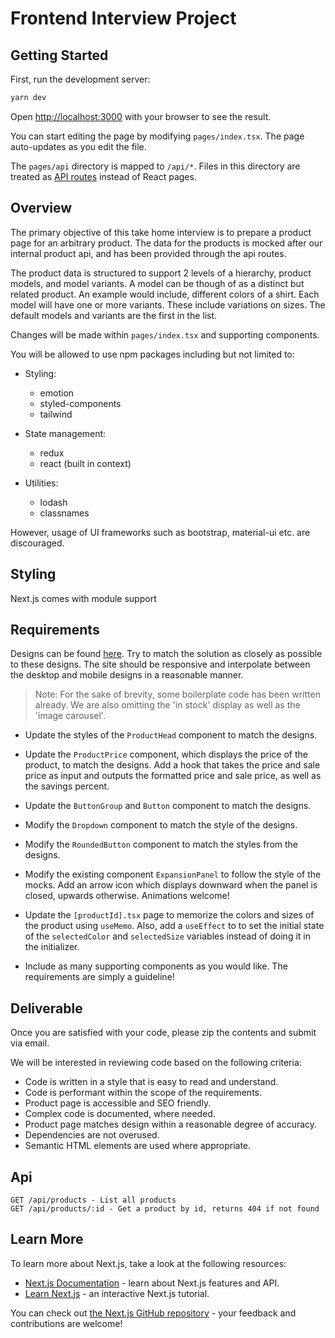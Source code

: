 # Frontend Interview Project

## Getting Started

First, run the development server:

```bash
yarn dev
```

Open [http://localhost:3000](http://localhost:3000) with your browser to see the result.

You can start editing the page by modifying `pages/index.tsx`. The page auto-updates as you edit the file.

The `pages/api` directory is mapped to `/api/*`. Files in this directory are treated as [API routes](https://nextjs.org/docs/api-routes/introduction) instead of React pages.

## Overview

The primary objective of this take home interview is to prepare a product page for an arbitrary product. The data for the products is mocked after our internal product api, and has been provided through the api routes.

The product data is structured to support 2 levels of a hierarchy, product models, and model variants. A model can be though of as a distinct but related product. An example would include, different colors of a shirt. Each model will have one or more variants. These include variations on sizes. The default models and variants are the first in the list.

Changes will be made within `pages/index.tsx` and supporting components.

You will be allowed to use npm packages including but not limited to:

- Styling:

  - emotion
  - styled-components
  - tailwind

- State management:

  - redux
  - react (built in context)

- Utilities:

  - lodash
  - classnames

However, usage of UI frameworks such as bootstrap, material-ui etc. are discouraged.

## Styling

Next.js comes with module support

## Requirements

Designs can be found [here](https://www.figma.com/file/57cwyw2ugQYjqynHcQOcaz/Front-End-Interview-Mock?node-id=0%3A1). Try to match the solution as closely as possible to these designs. The site should be responsive and interpolate between the desktop and mobile designs in a reasonable manner.

> Note: For the sake of brevity, some boilerplate code has been written already. We are also omitting the 'in stock' display as well as the 'image carousel'.

- Update the styles of the `ProductHead` component to match the designs.

- Update the `ProductPrice` component, which displays the price of the product, to match the designs. Add a hook that takes the price and sale price as input and outputs the formatted price and sale price, as well as the savings percent.

- Update the `ButtonGroup` and `Button` component to match the designs.

- Modify the `Dropdown` component to match the style of the designs.

- Modify the `RoundedButton` component to match the styles from the designs.

- Modify the existing component `ExpansionPanel` to follow the style of the mocks. Add an arrow icon which displays downward when the panel is closed, upwards otherwise. Animations welcome!

- Update the `[productId].tsx` page to memorize the colors and sizes of the product using `useMemo`. Also, add a `useEffect` to to set the initial state of the `selectedColor` and `selectedSize` variables instead of doing it in the initializer.

- Include as many supporting components as you would like. The requirements are simply a guideline!

## Deliverable

Once you are satisfied with your code, please zip the contents and submit via email.

We will be interested in reviewing code based on the following criteria:

- Code is written in a style that is easy to read and understand.
- Code is performant within the scope of the requirements.
- Product page is accessible and SEO friendly.
- Complex code is documented, where needed.
- Product page matches design within a reasonable degree of accuracy.
- Dependencies are not overused.
- Semantic HTML elements are used where appropriate.

## Api

```
GET /api/products - List all products
GET /api/products/:id - Get a product by id, returns 404 if not found
```

## Learn More

To learn more about Next.js, take a look at the following resources:

- [Next.js Documentation](https://nextjs.org/docs) - learn about Next.js features and API.
- [Learn Next.js](https://nextjs.org/learn) - an interactive Next.js tutorial.

You can check out [the Next.js GitHub repository](https://github.com/vercel/next.js/) - your feedback and contributions are welcome!
